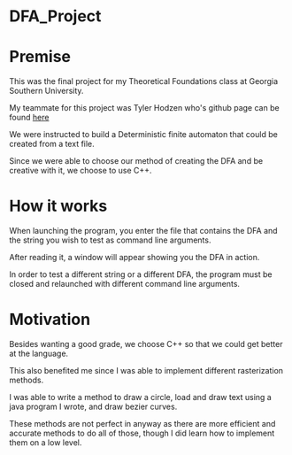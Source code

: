 # DFA_Project

<h1>Premise</h1>
<p>This was the final project for my Theoretical Foundations class at Georgia Southern University.</p>
<p>My teammate for this project was Tyler Hodzen who's github page can be found <a href="https://github.com/thodzen">here</a></p>
<p>We were instructed to build a Deterministic finite automaton that could be created from a text file.</p>
<p>Since we were able to choose our method of creating the DFA and be creative with it, we choose to use C++.</p>

<h1>How it works</h1>
<p>When launching the program, you enter the file that contains the DFA and the string you wish to test as command line arguments.</p>
<p>After reading it, a window will appear showing you the DFA in action.</p>
<p>In order to test a different string or a different DFA, the program must be closed and relaunched with different command line arguments.</p>

<h1>Motivation</h1>
<p>Besides wanting a good grade, we choose C++ so that we could get better at the language.</p>
<p>This also benefited me since I was able to implement different rasterization methods.</p>
<p>I was able to write a method to draw a circle, load and draw text using a java program I wrote, and draw bezier curves.</p>
<p>These methods are not perfect in anyway as there are more efficient and accurate methods to do all of those, though I did learn how to implement them on a low level.</p>
